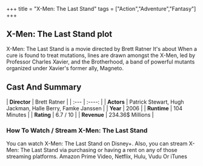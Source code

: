 +++
title = "X-Men: The Last Stand"
tags = ["Action","Adventure","Fantasy"]
+++
## X-Men: The Last Stand plot
X-Men: The Last Stand is a movie directed by Brett Ratner It's about When a cure is found to treat mutations, lines are drawn amongst the X-Men, led by Professor Charles Xavier, and the Brotherhood, a band of powerful mutants organized under Xavier's former ally, Magneto.
## Cast And Summary
| **Director**      | Brett Ratner |
    | :---        |    :----:   |
    |  **Actors** | Patrick Stewart, Hugh Jackman, Halle Berry, Famke Janssen |
    | **Year**   | 2006    |
    |  **Runtime** | 104 Minutes |
    |  **Rating** | 6.7 / 10 | 
    |  **Revenue** | 234.36$ Millions |
### How To Watch / Stream X-Men: The Last Stand
You can watch X-Men: The Last Stand on Disney+.
Also, you can stream X-Men: The Last Stand via purchasing or having a rent on any of those streaming platforms.
Amazon Prime Video, Netflix, Hulu, Vudu Or iTunes